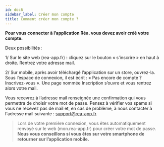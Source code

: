 ```yaml
---
id: doc6
sidebar_label: Créer mon compte
title: Comment créer mon compte ?
---
```



**Pour vous connecter à l’application Réa. vous devez avoir créé votre compte.**

Deux possibilités :

1/ Sur le site web (rea-app.fr) : cliquez sur le bouton « s’inscrire » en haut à droite. Rentrez votre adresse mail.

2/ Sur mobile, après avoir téléchargé l’application sur un store, ouvrez-la. Sous l’espace de connexion, il est écrit : « Pas encore de compte ? Inscrivez-vous ». Une page nommée Inscription s’ouvre et vous rentrez alors votre mail.

Vous recevrez à l’adresse mail renseignée une confirmation qui vous permettra de choisir votre mot de passe. Pensez à vérifier vos spams si vous ne recevez pas de mail et, en cas de problème, à nous contacter à l'adresse mail suivante : support@rea-app.fr.

> Lors de votre première connexion, vous êtes automatiquement renvoyé sur le web (mon.rea-app.fr) pour créer votre mot de passe. **Nous vous conseillons si vous êtes sur votre smartphone de retourner sur l’application mobile.**
